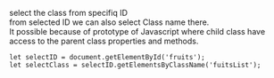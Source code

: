 select the class from specifiq ID  
from selected ID we can also select Class name there.  
It possible because of prototype of Javascript where child class have access to the parent class properties and methods.

    let selectID = document.getElementById('fruits');  
    let selectClass = selectID.getElementsByClassName('fuitsList');  

